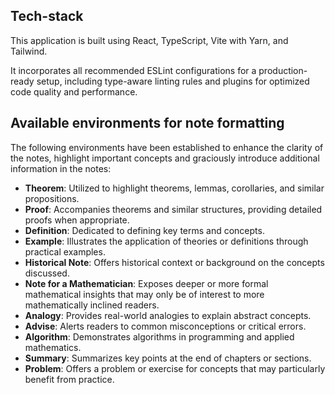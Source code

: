 
## Tech-stack

This application is built using React, TypeScript, Vite with Yarn, and Tailwind. 

It incorporates all recommended ESLint configurations for a production-ready setup, including type-aware linting rules and plugins for optimized code quality and performance.

## Available environments for note formatting
The following environments have been established to enhance the clarity of the notes, highlight important concepts and graciously introduce additional information in the notes:
- **Theorem**: Utilized to highlight theorems, lemmas, corollaries, and similar propositions.
- **Proof**: Accompanies theorems and similar structures, providing detailed proofs when appropriate.
- **Definition**: Dedicated to defining key terms and concepts.
- **Example**: Illustrates the application of theories or definitions through practical examples.
- **Historical Note**: Offers historical context or background on the concepts discussed.
- **Note for a Mathematician**: Exposes deeper or more formal mathematical insights that may only be of interest to more mathematically inclined readers.
- **Analogy**: Provides real-world analogies to explain abstract concepts.
- **Advise**: Alerts readers to common misconceptions or critical errors.
- **Algorithm**: Demonstrates algorithms in programming and applied mathematics.
- **Summary**: Summarizes key points at the end of chapters or sections.
- **Problem**: Offers a problem or exercise for concepts that may particularly benefit from practice.